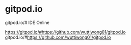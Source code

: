 # gitpod.io
gitpod.io/# IDE Online

https://gitpod.io/#https://github.com/wuttiwong01/gitpod.io
gitpod.io/#https://github.com/wuttiwong01/gitpod.io

